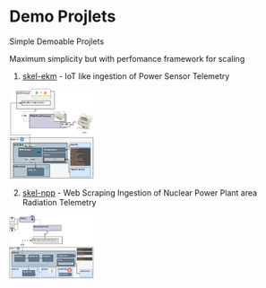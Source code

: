 # Demo Projlets

Simple Demoable Projlets 

Maximum simplicity but with perfomance framework for scaling

1. [skel-ekm](skel-ekm) - IoT like ingestion of Power Sensor Telemetry

<img src="skel-ekm/doc/skel-ekm.jpg" width="150">

2. [skel-npp](skel-npp) - Web Scraping Ingestion of Nuclear Power Plant area Radiation Telemetry

<img src="skel-npp/doc/Skel-Architecture-skel-npp.jpg" width="150">


